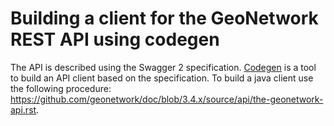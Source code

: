 # Building a client for the GeoNetwork REST API using codegen


The API is described using the Swagger 2 specification. [Codegen](https://swagger.io/swagger-codegen/)
is a tool to build an API client based on the specification. To build a java client use the following procedure: 
https://github.com/geonetwork/doc/blob/3.4.x/source/api/the-geonetwork-api.rst.
